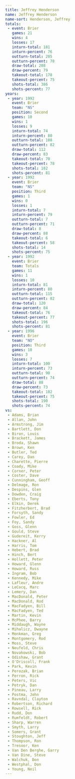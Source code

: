 ```yaml
---
title: Jeffrey Henderson
name: Jeffrey Henderson
name-sort: Henderson, Jeffrey
totals:
 - event: Brier
   games: 21
   wins: 4
   losses: 17
   inturn-total: 181
   inturn-percent: 76
   outturn-total: 205
   outturn-percent: 78
   draw-total: 208
   draw-percent: 79
   takeout-total: 178
   takeout-percent: 75
   shots-total: 386
   shots-percent: 77
years:
 - year: 1992
   event: Brier
   team: "NS"
   position: Second
   games: 10
   wins: 1
   losses: 9
   inturn-total: 74
   inturn-percent: 80
   outturn-total: 108
   outturn-percent: 82
   draw-total: 112
   draw-percent: 83
   takeout-total: 70
   takeout-percent: 78
   shots-total: 182
   shots-percent: 81
 - year: 1992
   event: Brier
   team: "NS"
   position: Third
   games: 1
   wins: 0
   losses: 1
   inturn-total: 7
   inturn-percent: 79
   outturn-total: 7
   outturn-percent: 71
   draw-total: 8
   draw-percent: 88
   takeout-total: 6
   takeout-percent: 58
   shots-total: 14
   shots-percent: 75
 - year: 1992
   event: Brier
   team: Totals
   games: 11
   wins: 1
   losses: 10
   inturn-total: 81
   inturn-percent: 80
   outturn-total: 115
   outturn-percent: 82
   draw-total: 120
   draw-percent: 84
   takeout-total: 76
   takeout-percent: 77
   shots-total: 196
   shots-percent: 81
 - year: 1996
   event: Brier
   team: "NO"
   position: Third
   games: 10
   wins: 3
   losses: 7
   inturn-total: 100
   inturn-percent: 73
   outturn-total: 90
   outturn-percent: 74
   draw-total: 88
   draw-percent: 73
   takeout-total: 102
   takeout-percent: 75
   shots-total: 190
   shots-percent: 74
vs:
 - Adams, Brian
 - Allan, John
 - Armstrong, Jim
 - Bartlett, Don
 - Biron, Louis
 - Brackett, James
 - Broda, Shawn
 - Brown, Ken
 - Butler, Ted
 - Carey, Dan
 - Charette, Pierre
 - Coady, Mike
 - Corner, Peter
 - Coster, Dave
 - Cunningham, Geoff
 - Delmage, Ron
 - Despins, Glen
 - Dowden, Craig
 - Eberts, Tony
 - Elkin, Derek
 - Fitzherbert, Brad
 - Forsyth, Sandy
 - Fowler, Ed
 - Foy, Sandy
 - Goss, Glenn
 - Gould, Steve
 - Gudereit, Kerry
 - Hackner, Al
 - Harris, Tom
 - Hebert, Brad
 - Hinch, Bert
 - Hollett, Peter
 - Howard, Glenn
 - Howard, Russ
 - Ingram, Bob
 - Kennedy, Mike
 - Lafleur, Andre
 - LeCocq, Marc
 - Lemery, Dan
 - MacDonald, Peter
 - MacDonald, Rod
 - MacFadyen, Bill
 - MacFadyen, Ted
 - Martin, Kevin
 - McPhee, Barry
 - Middaugh, Wayne
 - Mihalicz, Dwayne
 - Monkman, Greg
 - Montgomery, Rod
 - Moss, Steve
 - Neufeld, Chris
 - Novakowski, Bob
 - Odishaw, Grant
 - O'Driscoll, Frank
 - Park, Kevin
 - Perozak, Brian
 - Perron, Rick
 - Peters, Vic
 - Petryk, Dan
 - Pineau, Larry
 - Postma, John
 - Ravndal, Clayton
 - Robertson, Richard
 - Rowsell, Rick
 - Rudd, Don
 - Rumfeldt, Robert
 - Sharp, Warren
 - Smyth, Larry
 - Somers, Grant
 - Stoughton, Jeff
 - Thompson, Ron
 - Tresoor, Ken
 - Van Den Berghe, Garry
 - Van Dine, Steve
 - Walchuk, Don
 - Westphal, Don
 - Young, Neil
---
```

